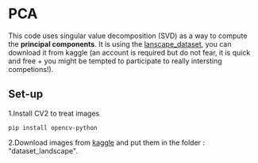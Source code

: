 # PCA

This code uses singular value decomposition (SVD) as a way to compute the **principal components**.
It is using the [lanscape_dataset](https://www.kaggle.com/rareone0602/landscape-pictures-pca/data), you can download it from kaggle (an account is required but do not fear, it is quick and free + you might be tempted to participate to really intersting competions!).

## Set-up
1.Install CV2 to treat images
```
pip install opencv-python
```
2.Download images from [kaggle](https://www.kaggle.com/rareone0602/landscape-pictures-pca/data) and put them in the folder : "dataset_landscape".



